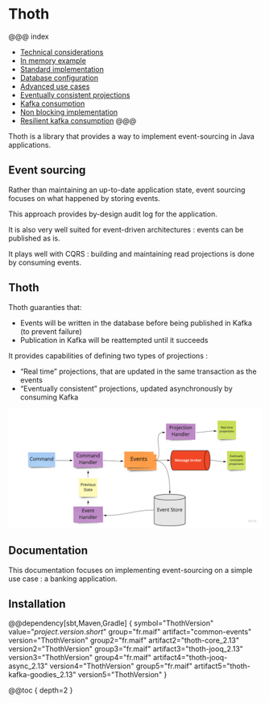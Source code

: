 # Thoth


@@@ index

* [Technical considerations](technical-considerations.md)
* [In memory example](banking.md)
* [Standard implementation](standard/index.md)
* [Database configuration](database-configuration.md)
* [Advanced use cases](advanced/index.md)
* [Eventually consistent projections](eventually-consistent-projection.md)
* [Kafka consumption](kafka-consumption.md)
* [Non blocking implementation](non-blocking/index.md)
* [Resilient kafka consumption](resilient-kafka-consumption.md)
@@@ 

Thoth is a library that provides a way to implement event-sourcing in Java applications.

## Event sourcing

Rather than maintaining an up-to-date application state, event sourcing focuses on what happened by storing events.

This approach provides by-design audit log for the application.

It is also very well suited for event-driven architectures : events can be published as is.

It plays well with CQRS : building and maintaining read projections is done by consuming events.

## Thoth

Thoth guaranties that:

* Events will be written in the database before being published in Kafka (to prevent failure)
* Publication in Kafka will be reattempted until it succeeds

It provides capabilities of defining two types of projections :

* “Real time” projections, that are updated in the same transaction as the events
* “Eventually consistent” projections, updated asynchronously by consuming Kafka

![](img/thoth_event_sourcing.jpg)

## Documentation

This documentation focuses on implementing event-sourcing on a simple use case : a banking application.


## Installation 

@@dependency[sbt,Maven,Gradle] {
    symbol="ThothVersion"
    value="$project.version.short$"
    group="fr.maif" artifact="common-events" version="ThothVersion"
    group2="fr.maif" artifact2="thoth-core_2.13" version2="ThothVersion"
    group3="fr.maif" artifact3="thoth-jooq_2.13" version3="ThothVersion"
    group4="fr.maif" artifact4="thoth-jooq-async_2.13" version4="ThothVersion"
    group5="fr.maif" artifact5="thoth-kafka-goodies_2.13" version5="ThothVersion"
}


@@toc { depth=2 }
